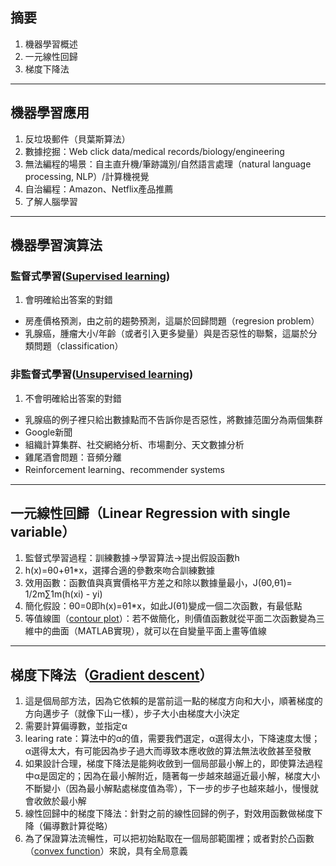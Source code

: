 ## 摘要

1. 機器學習概述<br>
2. 一元線性回歸<br>
3. 梯度下降法<br>
---
## 機器學習應用

1. 反垃圾郵件（貝葉斯算法）<br>
2. 數據挖掘：Web click data/medical records/biology/engineering<br>
3. 無法編程的場景：自主直升機/筆跡識別/自然語言處理（natural language processing, NLP）/計算機視覺<br>
4. 自治編程：Amazon、Netflix產品推薦<br>
5. 了解人腦學習<br>
---
## 機器學習演算法

### 監督式學習([Supervised learning](https://zh.wikipedia.org/wiki/%E7%9B%A3%E7%9D%A3%E5%BC%8F%E5%AD%B8%E7%BF%92))

1. 會明確給出答案的對錯<br>
- 房產價格預測，由之前的趨勢預測，這屬於回歸問題（regresion problem）<br>
- 乳腺癌，腫瘤大小/年齡（或者引入更多變量）與是否惡性的聯繫，這屬於分類問題（classification）<br>

### 非監督式學習([Unsupervised learning](https://zh.wikipedia.org/wiki/%E9%9D%9E%E7%9B%A3%E7%9D%A3%E5%BC%8F%E5%AD%B8%E7%BF%92))

1. 不會明確給出答案的對錯<br>
- 乳腺癌的例子裡只給出數據點而不告訴你是否惡性，將數據范圍分為兩個集群<br>
- Google新聞<br>
- 組織計算集群、社交網絡分析、市場劃分、天文數據分析<br>
- 雞尾酒會問題：音頻分離<br>
- Reinforcement learning、recommender systems<br>
---
## 一元線性回歸（Linear Regression with single variable）

1. 監督式學習過程：訓練數據->學習算法->提出假設函數h<br>
2. h(x)=θ0+θ1*x，選擇合適的參數來吻合訓練數據<br>
3. 效用函數：函數值與真實價格平方差之和除以數據量最小，J(θ0,θ1)= 1/2m∑1m(h(xi) - yi)<br>
4. 簡化假設：θ0=0即h(x)=θ1*x，如此J(θ1)變成一個二次函數，有最低點<br>
5. 等值線圖（[contour plot](https://zh.wikipedia.org/wiki/%E7%AD%89%E9%AB%98%E7%B7%9A)）：若不做簡化，則價值函數就從平面二次函數變為三維中的曲面（MATLAB實現），就可以在自變量平面上畫等值線<br>
---

## 梯度下降法（[Gradient descent](https://zh.wikipedia.org/wiki/%E6%A2%AF%E5%BA%A6%E4%B8%8B%E9%99%8D%E6%B3%95)）

1. 這是個局部方法，因為它依賴的是當前這一點的梯度方向和大小，順著梯度的方向邁步子（就像下山一樣），步子大小由梯度大小決定<br>
2. 需要計算偏導數，並指定α<br>
3. learing rate：算法中的α的值，需要我們選定，α選得太小，下降速度太慢；α選得太大，有可能因為步子過大而導致本應收斂的算法無法收斂甚至發散<br>
4. 如果設計合理，梯度下降法是能夠收斂到一個局部最小解上的，即使算法過程中α是固定的；因為在最小解附近，隨著每一步越來越逼近最小解，梯度大小不斷變小（因為最小解點處梯度值為零），下一步的步子也越來越小，慢慢就會收斂於最小解<br>
5. 線性回歸中的梯度下降法：針對之前的線性回歸的例子，對效用函數做梯度下降（偏導數計算從略）<br>
6. 為了保證算法流暢性，可以把初始點取在一個局部範圍裡；或者對於凸函數（[convex function](https://zh.wikipedia.org/wiki/%E5%87%B8%E5%87%BD%E6%95%B0)）來說，具有全局意義<br>
